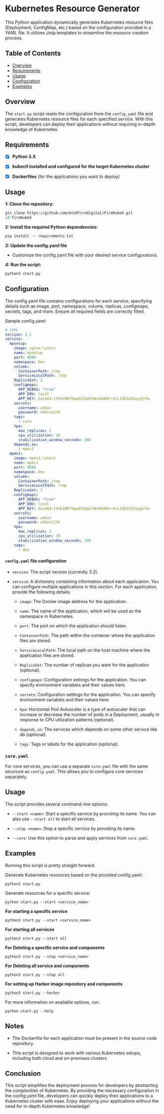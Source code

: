 # Kubernetes Resource Generator

This Python application dynamically generates Kubernetes resource files (Deployment, ConfigMap, etc.) based on the configuration provided in a YAML file. It utilizes Jinja templates to streamline the resource creation process.

## Table of Contents

- [Overview](#overview)
- [Requirements](#requirements)
- [Usage](#usage)
- [Configuration](#configuration)
- [Examples](#examples)

## Overview

The `start.py` script reads the configuration from the `config.yaml` file and generates Kubernetes resource files for each specified service. With this script, developers can deploy their applications without requiring in-depth knowledge of Kubernetes.

## Requirements

- [X] **Python 3.X**
- [X] **kubectl installed and configured for the target Kubernetes cluster**
- [X] **Dockerfiles** (for the applications you want to deploy)


## Usage

**1: Clone the repository:**

   ```bash
   git clone https://github.com/mindfiredigital/FireKubeX.git
   cd FireKubeX
   ```

**2: Install the required Python dependencies:**

```bash 
pip install -r requirements.txt 
```

**3: Update the config.yaml file**

- Customize the config.yaml file with your desired service configurations.

**4: Run the script:**

```bash 
python3 start.py
```

## Configuration

The config.yaml file contains configurations for each service, specifying details such as image, port, namespace, volume, replicas, configmaps, secrets, tags, and more. Ensure all required fields are correctly filled.

Sample config.yaml:
``` yaml
# YAML
version: 3.2
service:
  mpsetup:
    image: nginx:latest 
    name: mpsetup
    port: 8080
    namespace: Dev
    volume:
      ContainerPath: /tmp
      ServiceLocalPath: /tmp
    ReplicaSet: 2
    configmaps:
      APP_DEBUG: "true"
      APP_ENV: local
      APP_KEY: base64:1Ykb1MNf9qwdUIUpElWUxReKWr+4iL106Z43SuyqSr0=
    secrets:
      username: admin
      password: admin1234
    tags: 
      - core
    hpa:
      max_replicas: 5
      cpu_utilization: 10
      stabilization_window_seconds: 300
    depends_on:
      - mpms1
  mpms1:
    image: mpms1:latest 
    name: mpms1 
    port: 8080
    namespace: Dev
    volume:
      ContainerPath: /tmp
      ServiceLocalPath: /tmp
    ReplicaSet: 3
    configmaps:
      APP_DEBUG: "true"
      APP_ENV: local
      APP_KEY: base64:1Ykb1MNf9qwdUIUpElWUxReKWr+4iL106Z43SuyqSr0=
    secrets:
      username: admin
      password: admin1234
    hpa:
      max_replicas: 5
      cpu_utilization: 10
      stabilization_window_seconds: 300
    tags: 
      - dev
```


#### `config.yaml` file configuration 

- `version`: The script version (currently 3.2).

- `service`: A dictionary containing information about each application. You can configure multiple applications in this section. For each application, provide the following details:

  - `image`: The Docker image address for the application.
  
  - `name`: The name of the application, which will be used as the namespace in Kubernetes.

  - `port`: The port on which the application should listen.

  - `ContainerPath`: The path within the container where the application files are stored.

  - `ServiceLocalPath`: The local path on the host machine where the application files are stored.

  - `ReplicaSet`: The number of replicas you want for the application (optional).

  - `configmaps`: Configuration settings for the application. You can specify environment variables and their values here.

  - `secrets`: Configuration settings for the application. You can specify environment variables and their values here.

  - `hpa`: Horizontal Pod Autoscaler is a type of autoscaler that can increase or decrease the number of pods in a Deployment, usually in response to CPU utilization patterns (optional).

  - `depends_on`: The services which depends on some other  service like db (optional).

  - `tags`: Tags or labels for the application (optional).

### `core.yaml`

For core services, you can use a separate `core.yaml` file with the same structure as `config.yaml`. This allows you to configure core services separately.

## Usage

The script provides several command-line options:

- `--start <name>`: Start a specific service by providing its name. You can also use `--start all` to start all services.

- `--stop <name>`: Stop a specific service by providing its name.

- `--core`: Use this option to parse and apply services from `core.yaml`.

## Examples

Running this script is pretty straight forward.

Generate Kubernetes resources based on the provided config.yaml:

```shell
python3 start.py
```
Generate resources for a specific service:

```shell
python start.py --start <service_name>
```

**For starting a specific service**

```shell
python3 start.py --start <service_name>
```

**For starting all services**

```shell
python3 start.py --start all
```
**For Deleting a specific service and components**

```shell
python3 start.py --stop <service_name>
```

**For Deleting all service and components**

```shell
python3 start.py --stop all
```

**For setting up Harbor image repository and components**

```shell
python3 start.py --harbor
```
For more information on available options, run:

```shell
python start.py --help
```

## Notes
- The Dockerfile for each application must be present in the source code repository.

- This script is designed to work with various Kubernetes setups, including both cloud and on-premises clusters.

## Conclusion

This script simplifies the deployment process for developers by abstracting the complexities of Kubernetes. By providing the necessary configuration in the config.yaml file, developers can quickly deploy their applications to a Kubernetes cluster with ease.
Enjoy deploying your applications without the need for in-depth Kubernetes knowledge!
